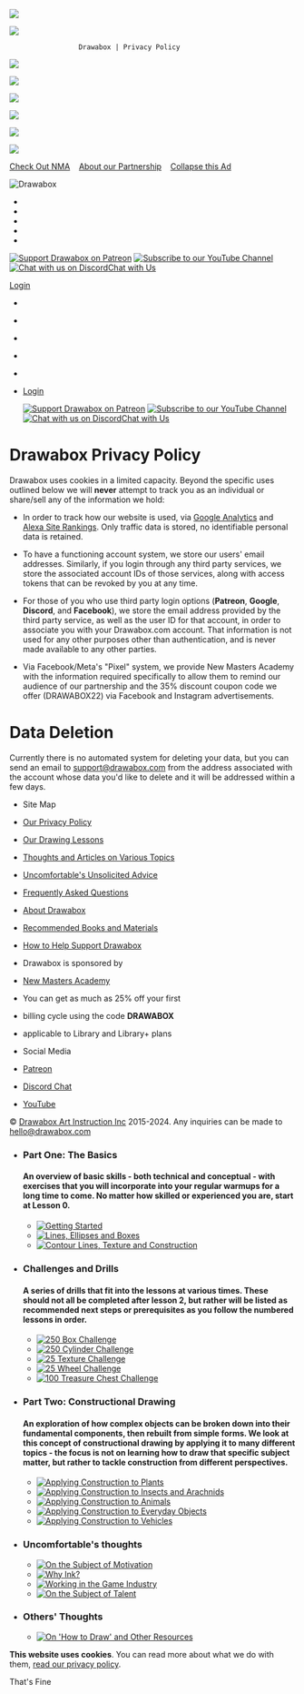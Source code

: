 ![](https://www.facebook.com/tr?id=689291839069608&ev=PageView&noscript=1)      

![](https://d5nxst8fruw4z.cloudfront.net/atrk.gif?account=xcOFp1IWh910Y8)

                     Drawabox | Privacy Policy

[![](https://d15v304a6xpq4b.cloudfront.net/assets/images/nma/nma_logo_sponsor.png)](https://drawabox.com/nma)

[![](https://d15v304a6xpq4b.cloudfront.net/assets/images/nma/nma_offer_banner.png)](https://drawabox.com/nma)

[](javascript:ShowNextAnnouncement(false,'previous'))

[![](https://d15v304a6xpq4b.cloudfront.net/assets/images/nma/nma_logo_sponsor.png)](https://drawabox.com/nma)

[![](https://d15v304a6xpq4b.cloudfront.net/assets/images/nma/nma_details.png)](https://drawabox.com/nma)

![](https://d15v304a6xpq4b.cloudfront.net/assets/images/nma/nma_details_continued.png)

![](https://d15v304a6xpq4b.cloudfront.net/assets/images/nma/nma_offer.png)

[Check Out NMA](https://drawabox.com/nma)    [About our Partnership](https://drawabox.com/announcement/NMA)    [Collapse this Ad](javascript:CloseAnnouncement('NMA'))

[](javascript:ShowNextAnnouncement(false,'previous'))[](javascript:CloseAnnouncement())[](javascript:ShowNextAnnouncement(false,'next'))

[](javascript:ShowNextAnnouncement(false,'next'))

[](https://amzn.to/2Bz3JgN)

[](https://drawabox.com/rec/zapata/shading)

[](https://amzn.to/4cdoFKu)

[](https://amzn.to/3KUTasJ)

![Drawabox](https://d15v304a6xpq4b.cloudfront.net/assets/images/drawabox-logo.png "Drawabox")

* [](https://drawabox.com/lessons "Start working through the Drawabox curriculum")
* [](https://drawabox.com/articles "Some articles on my thoughts on various topics related to drawing and the commercial art industry")
* [](https://drawabox.com/comic "Sometimes it's easier to convey some ideas in comic form")
* [](https://drawabox.com/faq "Got a question? Chances are, someone else has asked it")
* [](https://drawabox.com/giveback "Find out how you can help support this free resource")

[![Support Drawabox on Patreon](https://d15v304a6xpq4b.cloudfront.net/assets/images/icon-patreon.png "Support Drawabox on Patreon")](https://patreon.com/uncomfortable) [![Subscribe to our YouTube Channel](https://d15v304a6xpq4b.cloudfront.net/assets/images/icon-youtube.png "Subscribe to our YouTube Channel")](https://youtube.com/uncomfortable) [![Chat with us on Discord](https://d15v304a6xpq4b.cloudfront.net/assets/images/icon-discord.png "Chat with us on Discord")Chat with Us](https://discord.gg/drawabox)

[Login](https://drawabox.com/login)

[](javascript:ToggleMobileNav())

* [](https://drawabox.com/lessons "Start working through the Drawabox curriculum")
* [](https://drawabox.com/articles "Some articles on my thoughts on various topics related to drawing and the commercial art industry")
* [](https://drawabox.com/comic "Sometimes it's easier to convey some ideas in comic form")
* [](https://drawabox.com/faq "Got a question? Chances are, someone else has asked it")
* [](https://drawabox.com/giveback "Find out how you can help support this free resource")
* [Login](https://drawabox.com/login)
    
    [![Support Drawabox on Patreon](https://d15v304a6xpq4b.cloudfront.net/assets/images/social-icon-patreon.png "Support Drawabox on Patreon")](https://patreon.com/uncomfortable) [![Subscribe to our YouTube Channel](https://d15v304a6xpq4b.cloudfront.net/assets/images/social-icon-youtube.png "Subscribe to our YouTube Channel")](https://youtube.com/uncomfortable) [![Chat with us on Discord](https://d15v304a6xpq4b.cloudfront.net/assets/images/icon-discord.png "Chat with us on Discord")Chat with Us](https://discord.gg/drawabox)
    

Drawabox Privacy Policy
=======================

Drawabox uses cookies in a limited capacity. Beyond the specific uses outlined below we will **never** attempt to track you as an individual or share/sell any of the information we hold:

* In order to track how our website is used, via [Google Analytics](https://analytics.google.com/) and [Alexa Site Rankings](https://www.alexa.com/siteinfo/drawabox.com). Only traffic data is stored, no identifiable personal data is retained.
    
* To have a functioning account system, we store our users' email addresses. Similarly, if you login through any third party services, we store the associated account IDs of those services, along with access tokens that can be revoked by you at any time.
    
* For those of you who use third party login options (**Patreon**, **Google**, **Discord**, and **Facebook**), we store the email address provided by the third party service, as well as the user ID for that account, in order to associate you with your Drawabox.com account. That information is not used for any other purposes other than authentication, and is never made available to any other parties.
    
* Via Facebook/Meta's "Pixel" system, we provide New Masters Academy with the information required specifically to allow them to remind our audience of our partnership and the 35% discount coupon code we offer (DRAWABOX22) via Facebook and Instagram advertisements.
    

Data Deletion
=============

Currently there is no automated system for deleting your data, but you can send an email to [support@drawabox.com](mailto:support@drawabox.com) from the address associated with the account whose data you'd like to delete and it will be addressed within a few days.

* Site Map
* [Our Privacy Policy](https://drawabox.com/privacy)
* [Our Drawing Lessons](https://drawabox.com/lessons)
* [Thoughts and Articles on Various Topics](https://drawabox.com/articles)
* [Uncomfortable's Unsolicited Advice](https://drawabox.com/comic)
* [Frequently Asked Questions](https://drawabox.com/FAQ)
* [About Drawabox](https://drawabox.com/about)
* [Recommended Books and Materials](https://drawabox.com/recommendations)
* [How to Help Support Drawabox](https://drawabox.com/giveback)

* Drawabox is sponsored by
* [New Masters Academy](https://nma.art/learn)
* You can get as much as 25% off your first
* billing cycle using the code **DRAWABOX**
* applicable to Library and Library+ plans

* Social Media
* [Patreon](https://patreon.com/uncomfortable)
* [Discord Chat](https://discord.gg/FtSS4hhqSu)
* [YouTube](https://youtube.com/uncomfortable)

© [Drawabox Art Instruction Inc](https://drawabox.com/) 2015-2024. Any inquiries can be made to [hello@drawabox.com](mailto:hello@drawabox.com)  

* ### Part One: The Basics
    
    #### An overview of basic skills - both technical and conceptual - with exercises that you will incorporate into your regular warmups for a long time to come. No matter how skilled or experienced you are, start at Lesson 0.
    
    * [![Getting Started](https://d15v304a6xpq4b.cloudfront.net/lesson_images/27bb3f79.jpg "Getting Started")](https://drawabox.com/lesson/0)
    * [![Lines, Ellipses and Boxes](https://d15v304a6xpq4b.cloudfront.net/lesson_images/8ae338b3.jpg "Lines, Ellipses and Boxes")](https://drawabox.com/lesson/1)
    * [![Contour Lines, Texture and Construction](https://d15v304a6xpq4b.cloudfront.net/lesson_images/e8068a07.jpg "Contour Lines, Texture and Construction")](https://drawabox.com/lesson/2)
* ### Challenges and Drills
    
    #### A series of drills that fit into the lessons at various times. These should not all be completed after lesson 2, but rather will be listed as recommended next steps or prerequisites as you follow the numbered lessons in order.
    
    * [![250 Box Challenge](https://d15v304a6xpq4b.cloudfront.net/lesson_images/57018ccd.jpg "250 Box Challenge")](https://drawabox.com/lesson/250boxes)
    * [![250 Cylinder Challenge](https://d15v304a6xpq4b.cloudfront.net/lesson_images/e1a2ce6e.jpg "250 Cylinder Challenge")](https://drawabox.com/lesson/250cylinders)
    * [![25 Texture Challenge](https://d15v304a6xpq4b.cloudfront.net/lesson_images/3c7d479b.jpg "25 Texture Challenge")](https://drawabox.com/lesson/25textures)
    * [![25 Wheel Challenge](https://d15v304a6xpq4b.cloudfront.net/lesson_images/5507a916.jpg "25 Wheel Challenge")](https://drawabox.com/lesson/25wheels)
    * [![100 Treasure Chest Challenge](https://d15v304a6xpq4b.cloudfront.net/lesson_images/f6fac373.jpg "100 Treasure Chest Challenge")](https://drawabox.com/lesson/100chests)
* ### Part Two: Constructional Drawing
    
    #### An exploration of how complex objects can be broken down into their fundamental components, then rebuilt from simple forms. We look at this concept of constructional drawing by applying it to many different topics - the focus is not on learning how to draw that specific subject matter, but rather to tackle construction from different perspectives.
    
    * [![Applying Construction to Plants](https://d15v304a6xpq4b.cloudfront.net/lesson_images/cfc54f17.jpg "Applying Construction to Plants")](https://drawabox.com/lesson/3)
    * [![Applying Construction to Insects and Arachnids](https://d15v304a6xpq4b.cloudfront.net/lesson_images/018ac4e4.jpg "Applying Construction to Insects and Arachnids")](https://drawabox.com/lesson/4)
    * [![Applying Construction to Animals](https://d15v304a6xpq4b.cloudfront.net/lesson_images/f79c3572.jpg "Applying Construction to Animals")](https://drawabox.com/lesson/5)
    * [![Applying Construction to Everyday Objects](https://d15v304a6xpq4b.cloudfront.net/lesson_images/1dd9ef08.jpg "Applying Construction to Everyday Objects")](https://drawabox.com/lesson/6)
    * [![Applying Construction to Vehicles](https://d15v304a6xpq4b.cloudfront.net/lesson_images/b7693a39.jpg "Applying Construction to Vehicles")](https://drawabox.com/lesson/7)

* ### Uncomfortable's thoughts
    
    * [![On the Subject of Motivation](https://d15v304a6xpq4b.cloudfront.net/lesson_images/8d633a83.jpg "On the Subject of Motivation")](https://drawabox.com/article/motivation)
    * [![Why Ink?](https://d15v304a6xpq4b.cloudfront.net/lesson_images/095d4608.jpg "Why Ink?")](https://drawabox.com/article/ink)
    * [![Working in the Game Industry](https://d15v304a6xpq4b.cloudfront.net/lesson_images/fa8056d5.jpg "Working in the Game Industry")](https://drawabox.com/article/workingintheindustry)
    * [![On the Subject of Talent](https://d15v304a6xpq4b.cloudfront.net/lesson_images/3b2a762b.jpg "On the Subject of Talent")](https://drawabox.com/article/talent)
* ### Others' Thoughts
    
    * [![On 'How to Draw' and Other Resources](https://d15v304a6xpq4b.cloudfront.net/lesson_images/4598bf36.jpg "On 'How to Draw' and Other Resources")](https://drawabox.com/article/h2d)

**This website uses cookies**. You can read more about what we do with them, [read our privacy policy](https://drawabox.com/privacy).

That's Fine